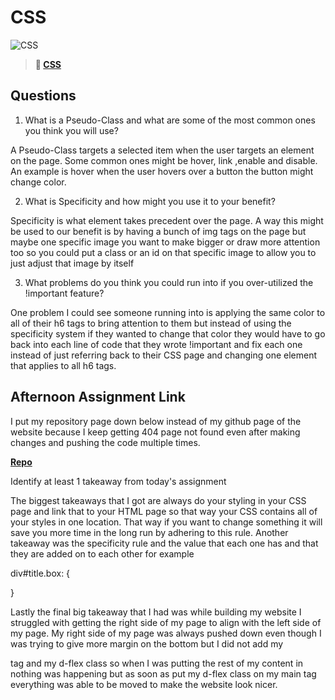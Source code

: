 # CSS

![CSS](https://bcw.blob.core.windows.net/public/cssUnit/1411879719053976)

> **📖 [CSS](https://codeworksacademy.com/fs-student-guide/resources/wk1/03-CSS)**

## Questions

1. What is a Pseudo-Class and what are some of the most common ones you think you will use? 

A Pseudo-Class targets a selected item when the user targets an element on the page. Some common ones might be hover, link ,enable and disable. An example is hover when the user hovers over a button the button might change color.

2. What is Specificity and how might you use it to your benefit?

Specificity is what element takes precedent over the page. A way this might be used to our benefit is by having a bunch of img tags on the page but maybe one specific image you want to make bigger or draw more attention too so you could put a class or an id on that specific image to allow you to just adjust that image by itself

3. What problems do you think you could run into if you over-utilized the !important feature? 

One problem I could see someone running into is applying the same color to all of their h6 tags to bring attention to them but instead of using the specificity system if they wanted to change that color they would have to go back into each line of code that they wrote !important and fix each one instead of just referring back to their CSS page and changing one element that applies to all h6 tags.

## Afternoon Assignment Link

 
 I put my repository page down below instead of my github page of the website because I keep getting 404 page not found even after making changes and pushing the code multiple times.
 

**[Repo](https://github.com/TylerRice27/May-10-2022-Afternoon-Challenge)**

Identify at least 1 takeaway from today's assignment

The biggest takeaways that I got are always do your styling in your CSS page and link that to your HTML page so that way your CSS contains all of your styles in one location. That way if you want to change something it will save you more time in the long run by adhering to this rule. Another takeaway was the specificity rule and the value that each one has and that they are added on to each other for example

div#title.box: {

}

Lastly the final big takeaway that I had was while building my website I struggled with getting the right side of my page to align with the left side of my page. My right side of my page was always pushed down even though I was trying to give more margin on the bottom but I did not add my <main> tag and my d-flex class so when I was putting the rest of my content in nothing was happening but as soon as put my d-flex class on my main tag everything was able to be moved to make the website look nicer.

